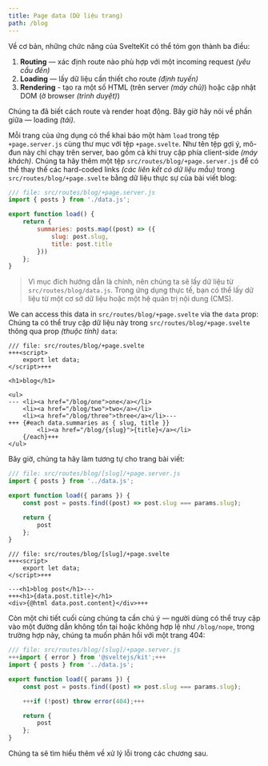 ```yaml
---
title: Page data (Dữ liệu trang)
path: /blog
---
```


Về cơ bản, những chức năng của SvelteKit có thể tóm gọn thành ba điều:

1. **Routing** — xác định route nào phù hợp với một incoming request _(yêu cầu đến)_
2. **Loading** — lấy dữ liệu cần thiết cho route _(định tuyến)_
3. **Rendering** - tạo ra một số HTML (trên server _(máy chủ)_) hoặc cập nhật DOM (ở browser _(trình duyệt)_)

Chúng ta đã biết cách route và render hoạt động. Bây giờ hãy nói về phần giữa — loading _(tải)_.

Mỗi trang của ứng dụng có thể khai báo một hàm `load` trong tệp `+page.server.js` cùng thư mục với tệp `+page.svelte`. Như tên tệp gợi ý, mô-đun này chỉ chạy trên server, bao gồm cả khi truy cập phía client-side _(máy khách)_. Chúng ta hãy thêm một tệp `src/routes/blog/+page.server.js` để có thể thay thế các hard-coded links _(các liên kết có dữ liệu mẫu)_ trong `src/routes/blog/+page.svelte` bằng dữ liệu thực sự của bài viết blog:

```js
/// file: src/routes/blog/+page.server.js
import { posts } from './data.js';

export function load() {
	return {
		summaries: posts.map((post) => ({
			slug: post.slug,
			title: post.title
		}))
	};
}
```

> Vì mục đích hướng dẫn là chính, nên chúng ta sẽ lấy dữ liệu từ `src/routes/blog/data.js`. Trong ứng dụng thực tế, bạn có thể lấy dữ liệu từ một cơ sở dữ liệu hoặc một hệ quản trị nội dung (CMS).

We can access this data in `src/routes/blog/+page.svelte` via the `data` prop:
Chúng ta có thể truy cập dữ liệu này trong `src/routes/blog/+page.svelte` thông qua prop _(thuộc tính)_ `data`:

```svelte
/// file: src/routes/blog/+page.svelte
+++<script>
	export let data;
</script>+++

<h1>blog</h1>

<ul>
---	<li><a href="/blog/one">one</a></li>
	<li><a href="/blog/two">two</a></li>
	<li><a href="/blog/three">three</a></li>---
+++	{#each data.summaries as { slug, title }}
		<li><a href="/blog/{slug}">{title}</a></li>
	{/each}+++
</ul>
```

Bây giờ, chúng ta hãy làm tương tự cho trang bài viết:

```js
/// file: src/routes/blog/[slug]/+page.server.js
import { posts } from '../data.js';

export function load({ params }) {
	const post = posts.find((post) => post.slug === params.slug);

	return {
		post
	};
}
```

```svelte
/// file: src/routes/blog/[slug]/+page.svelte
+++<script>
	export let data;
</script>+++

---<h1>blog post</h1>---
+++<h1>{data.post.title}</h1>
<div>{@html data.post.content}</div>+++
```

Còn một chi tiết cuối cùng chúng ta cần chú ý — người dùng có thể truy cập vào một đường dẫn không tồn tại hoặc không hợp lệ như `/blog/nope`, trong trường hợp này, chúng ta muốn phản hồi với một trang 404:

```js
/// file: src/routes/blog/[slug]/+page.server.js
+++import { error } from '@sveltejs/kit';+++
import { posts } from '../data.js';

export function load({ params }) {
	const post = posts.find((post) => post.slug === params.slug);

	+++if (!post) throw error(404);+++

	return {
		post
	};
}
```

Chúng ta sẽ tìm hiểu thêm về xử lý lỗi trong các chương sau.
